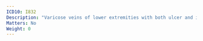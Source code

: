 ```yaml
---
ICD10: I832
Description: "Varicose veins of lower extremities with both ulcer and inflammation"
Matters: No
Weight: 0
---
```


